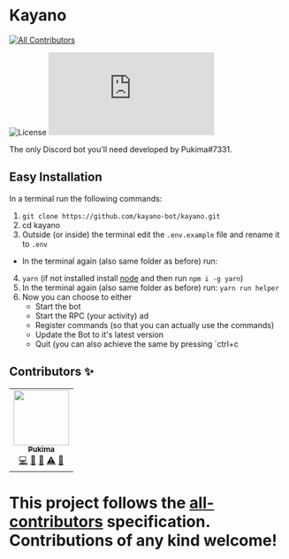 # Kayano
<!-- ALL-CONTRIBUTORS-BADGE:START - Do not remove or modify this section -->
[![All Contributors](https://img.shields.io/badge/all_contributors-1-orange.svg?style=flat-square)](#contributors-)
<!-- ALL-CONTRIBUTORS-BADGE:END -->
![License](https://img.shields.io/github/license/kayano-bot/kayano?style=for-the-badge)
![package.json dependency version (prod)](https://img.shields.io/github/package-json/dependency-version/kayano-bot/kayano/discord.js?style=for-the-badge)

The only Discord bot you'll need developed by Pukima#7331.

## Easy Installation
In a terminal run the following commands:
1. `git clone https://github.com/kayano-bot/kayano.git`
2. cd kayano
3. Outside (or inside) the terminal edit the `.env.example` file and rename it to `.env`
- In the terminal again (also same folder as before) run:
4. `yarn` (if not installed install [node](https://nodejs.org) and then run `npm i -g yarn`)
5. In the terminal again (also same folder as before) run: `yarn run helper`
6. Now you can choose to either
    - Start the bot
    - Start the RPC (your activity) ad
    - Register commands (so that you can actually use the commands)
    - Update the Bot to it's latest version
    - Quit (you can also achieve the same by pressing `ctrl+c

## Contributors ✨
<!-- ALL-CONTRIBUTORS-LIST:START - Do not remove or modify this section -->
<!-- prettier-ignore-start -->
<!-- markdownlint-disable -->
<table>
  <tr>
    <td align="center"><a href="https://pukima.site"><img src="https://avatars.githubusercontent.com/u/58347116?v=4?s=100" width="100px;" alt=""/><br /><sub><b>Pukima</b></sub></a><br /><a href="https://github.com/kayano-bot/kayano/commits?author=Pukimaa" title="Code">💻</a> <a href="#maintenance-Pukimaa" title="Maintenance">🚧</a> <a href="https://github.com/kayano-bot/kayano/pulls?q=is%3Apr+reviewed-by%3APukimaa" title="Reviewed Pull Requests">👀</a> <a href="https://github.com/kayano-bot/kayano/commits?author=Pukimaa" title="Tests">⚠️</a> <a href="#ideas-Pukimaa" title="Ideas, Planning, & Feedback">🤔</a></td>
  </tr>
</table>

<!-- markdownlint-restore -->
<!-- prettier-ignore-end -->

<!-- ALL-CONTRIBUTORS-LIST:END -->

This project follows the [all-contributors](https://github.com/all-contributors/all-contributors) specification. Contributions of any kind welcome!
=======